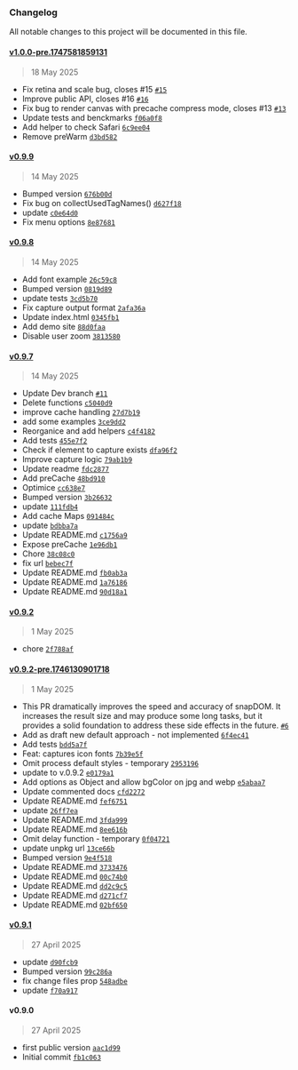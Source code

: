 ### Changelog

All notable changes to this project will be documented in this file. 

#### [v1.0.0-pre.1747581859131](https://github.com/zumerlab/snapdom/compare/v0.9.9...v1.0.0-pre.1747581859131)

> 18 May 2025

- Fix retina and scale bug, closes #15 [`#15`](https://github.com/zumerlab/snapdom/issues/15)
- Improve public API, closes #16 [`#16`](https://github.com/zumerlab/snapdom/issues/16)
- Fix bug to render canvas with precache compress mode, closes #13 [`#13`](https://github.com/zumerlab/snapdom/issues/13)
- Update tests and benckmarks [`f06a0f8`](https://github.com/zumerlab/snapdom/commit/f06a0f835e42036a19761152cf5bf941b53d2f27)
- Add helper to check Safari [`6c9ee04`](https://github.com/zumerlab/snapdom/commit/6c9ee0484c598dd56d52e62f3de37499024ad5e5)
- Remove preWarm [`d3bd582`](https://github.com/zumerlab/snapdom/commit/d3bd582c144775617fc6221c4504466eb4cd6bef)


#### [v0.9.9](https://github.com/zumerlab/snapdom/compare/v0.9.8...v0.9.9)

> 14 May 2025

- Bumped version [`676b00d`](https://github.com/zumerlab/snapdom/commit/676b00d71b5b51ea3a90c1aa95776a9b226378a3)
- Fix bug on collectUsedTagNames() [`d627f18`](https://github.com/zumerlab/snapdom/commit/d627f18b6c0512545ab695bfae660cac8f64a9f0)
- update [`c0e64d0`](https://github.com/zumerlab/snapdom/commit/c0e64d00905898660db68f054f5f5598c3fb9581)
- Fix menu options [`8e87681`](https://github.com/zumerlab/snapdom/commit/8e876810c721fa0306c0f7d1b427ba6b111f8afe)

#### [v0.9.8](https://github.com/zumerlab/snapdom/compare/v0.9.7...v0.9.8)

> 14 May 2025

- Add font example [`26c59c8`](https://github.com/zumerlab/snapdom/commit/26c59c864aeaae80b54c22ace32e96396cb9eae6)
- Bumped version [`0819d89`](https://github.com/zumerlab/snapdom/commit/0819d89bc52af1417e31b54e695af8491b709969)
- update tests [`3cd5b70`](https://github.com/zumerlab/snapdom/commit/3cd5b70427613d7d595dd15736cb545db6411d88)
- Fix capture output format [`2afa36a`](https://github.com/zumerlab/snapdom/commit/2afa36a1c41ff798ded5b7f8ecef1632e08ab716)
- Update index.html [`0345fb1`](https://github.com/zumerlab/snapdom/commit/0345fb1f177297db0e17141c5737f9b3b510e6ca)
- Add demo site [`88d0faa`](https://github.com/zumerlab/snapdom/commit/88d0faa1b27db0d305e8b78c7280c8a5e83384a5)
- Disable user zoom [`3813580`](https://github.com/zumerlab/snapdom/commit/381358028159c51b9ed0da11e25928da490170fb)

#### [v0.9.7](https://github.com/zumerlab/snapdom/compare/v0.9.2...v0.9.7)

> 14 May 2025

- Update Dev branch [`#11`](https://github.com/zumerlab/snapdom/pull/11)
- Delete functions [`c5040d9`](https://github.com/zumerlab/snapdom/commit/c5040d90b6276daa04e919ca4b0ecdf205f73af9)
- improve cache handling [`27d7b19`](https://github.com/zumerlab/snapdom/commit/27d7b19cfafeed83f4b30a824638ee7edd63e10b)
- add some examples [`3ce9dd2`](https://github.com/zumerlab/snapdom/commit/3ce9dd2807c8b84ed927c186621850a2518dfd2a)
- Reorganice and add helpers [`c4f4182`](https://github.com/zumerlab/snapdom/commit/c4f4182a3e9ce636a2a263a05d75e64b33b25d7b)
- Add tests [`455e7f2`](https://github.com/zumerlab/snapdom/commit/455e7f20e8a72f6a646a7d1e900f41fb22a18666)
- Check if element to capture exists [`dfa96f2`](https://github.com/zumerlab/snapdom/commit/dfa96f2f720238fdff5df6e24b4572691ad6198f)
- Improve capture logic [`79ab1b9`](https://github.com/zumerlab/snapdom/commit/79ab1b9e165dd08a34338fe0d837b0330be48539)
- Update readme [`fdc2877`](https://github.com/zumerlab/snapdom/commit/fdc2877fd9e6fb73bc5d7bc9cf1f4a405f088be0)
- Add preCache [`48bd910`](https://github.com/zumerlab/snapdom/commit/48bd910743a638ae8ce35ab7d617ad05a75d29a2)
- Optimice [`cc638e7`](https://github.com/zumerlab/snapdom/commit/cc638e7f0f2e63a24eeee65ab4d87755e7207dec)
- Bumped version [`3b26632`](https://github.com/zumerlab/snapdom/commit/3b266324c747c4bc139b99e4978493df79a5555c)
- update [`111fdb4`](https://github.com/zumerlab/snapdom/commit/111fdb444b3c6d61dcb0e6bb2e21c871f5e73587)
- Add cache Maps [`091484c`](https://github.com/zumerlab/snapdom/commit/091484c00941822684afc9148a59cb23e4b34627)
- update [`bdbba7a`](https://github.com/zumerlab/snapdom/commit/bdbba7aeff458a60d5a83b5ead2d4f9402492fd3)
- Update README.md [`c1756a9`](https://github.com/zumerlab/snapdom/commit/c1756a9192f8e3af90fd66da7e19c5fb883dbe0a)
- Expose preCache [`1e96db1`](https://github.com/zumerlab/snapdom/commit/1e96db14c6c4e697361ceed2fb6f9c618801a138)
- Chore [`38c08c0`](https://github.com/zumerlab/snapdom/commit/38c08c0c5a9eda486619855b9df47f33f490a921)
- fix url [`bebec7f`](https://github.com/zumerlab/snapdom/commit/bebec7fd70141b3a82d41a5f6cc0849dcfb0c715)
- Update README.md [`fb0ab3a`](https://github.com/zumerlab/snapdom/commit/fb0ab3ae528d4b37223e4eef03135e9be6a62b0b)
- Update README.md [`1a76186`](https://github.com/zumerlab/snapdom/commit/1a76186d938a7a776a33c0e42ecc6813e86a9262)
- Update README.md [`90d18a1`](https://github.com/zumerlab/snapdom/commit/90d18a165725ca3369fb5ebf48c281e0dd1377ae)

#### [v0.9.2](https://github.com/zumerlab/snapdom/compare/v0.9.2-pre.1746130901718...v0.9.2)

> 1 May 2025

- chore [`2f788af`](https://github.com/zumerlab/snapdom/commit/2f788afd3b25ae6391af6a41086e0b5c3595a701)

#### [v0.9.2-pre.1746130901718](https://github.com/zumerlab/snapdom/compare/v0.9.1...v0.9.2-pre.1746130901718)

> 1 May 2025

- This PR dramatically improves the speed and accuracy of snapDOM. It increases the result size and may produce some long tasks, but it provides a solid foundation to address these side effects in the future. [`#6`](https://github.com/zumerlab/snapdom/pull/6)
- Add as draft new default approach - not implemented [`6f4ec41`](https://github.com/zumerlab/snapdom/commit/6f4ec41c7146525c9db5cfce103e131bb3f19616)
- Add tests [`bdd5a7f`](https://github.com/zumerlab/snapdom/commit/bdd5a7f491561966cd04bf72ca74185dc8e5a766)
- Feat: captures icon fonts [`7b39e5f`](https://github.com/zumerlab/snapdom/commit/7b39e5fb964bc023f6d6fad555b357de5ab113f0)
- Omit process default styles - temporary [`2953196`](https://github.com/zumerlab/snapdom/commit/2953196e00aa6bf9d026df95089d3fc81812f24d)
- update to v.0.9.2 [`e0179a1`](https://github.com/zumerlab/snapdom/commit/e0179a160e361a1e7d58ee5e83747f385cacb887)
- Add options as Object and allow bgColor on jpg and webp [`e5abaa7`](https://github.com/zumerlab/snapdom/commit/e5abaa72de77f75ebe6901935c5f539cda253db2)
- Update commented docs [`cfd2272`](https://github.com/zumerlab/snapdom/commit/cfd2272b065e8c11fff1a729c6cbec1f14000668)
- Update README.md [`fef6751`](https://github.com/zumerlab/snapdom/commit/fef6751ffa90d379c8d829998277825daddc27b8)
- update [`26ff7ea`](https://github.com/zumerlab/snapdom/commit/26ff7ea0528d569820bed8748520a7d02c6506cd)
- Update README.md [`3fda999`](https://github.com/zumerlab/snapdom/commit/3fda999bbdefb5aa32186bb07c59249f9a86e7e9)
- Update README.md [`8ee616b`](https://github.com/zumerlab/snapdom/commit/8ee616baf0059eefcf7e83e7930f5ab8f3850eb5)
- Omit delay function - temporary [`0f04721`](https://github.com/zumerlab/snapdom/commit/0f04721c458ba921694ee38117b8e0b8231a8c1a)
- update unpkg url [`13ce66b`](https://github.com/zumerlab/snapdom/commit/13ce66bfee83802c32edfd9019959540d260cf84)
- Bumped version [`9e4f518`](https://github.com/zumerlab/snapdom/commit/9e4f51885bddebd5364fb4ca96647233304e0dc7)
- Update README.md [`3733476`](https://github.com/zumerlab/snapdom/commit/373347665ca89249244038eaf48731f6d7ee37b8)
- Update README.md [`00c74b0`](https://github.com/zumerlab/snapdom/commit/00c74b07881373275d8c0e5144696d594b031e7e)
- Update README.md [`dd2c9c5`](https://github.com/zumerlab/snapdom/commit/dd2c9c5dd507a432e4dc75e67c5d2d311073e791)
- Update README.md [`d271cf7`](https://github.com/zumerlab/snapdom/commit/d271cf77f5747ee69df07785fef34e8c5e63649e)
- Update README.md [`02bf650`](https://github.com/zumerlab/snapdom/commit/02bf6506ae7e3cf03507e10d8f76983c07f39c66)

#### [v0.9.1](https://github.com/zumerlab/snapdom/compare/v0.9.0...v0.9.1)

> 27 April 2025

- update [`d90fcb9`](https://github.com/zumerlab/snapdom/commit/d90fcb97bdeb75a2adaaa14b25bd6ebced4a70e2)
- Bumped version [`99c286a`](https://github.com/zumerlab/snapdom/commit/99c286a8883ede66ff93aa96a62d008411e4ded0)
- fix change files prop [`548adbe`](https://github.com/zumerlab/snapdom/commit/548adbe9490b0ed4fd7e9fb77e7d6e69a6dc28c9)
- update [`f70a917`](https://github.com/zumerlab/snapdom/commit/f70a9173c7b11d659e6bf80c6ef60b9f71e652b7)

#### v0.9.0

> 27 April 2025

- first public version [`aac1d99`](https://github.com/zumerlab/snapdom/commit/aac1d997836362dd008d6372173c9dd84a76197f)
- Initial commit [`fb1c063`](https://github.com/zumerlab/snapdom/commit/fb1c06307b4b822bb898477beca46f88109ac196)
